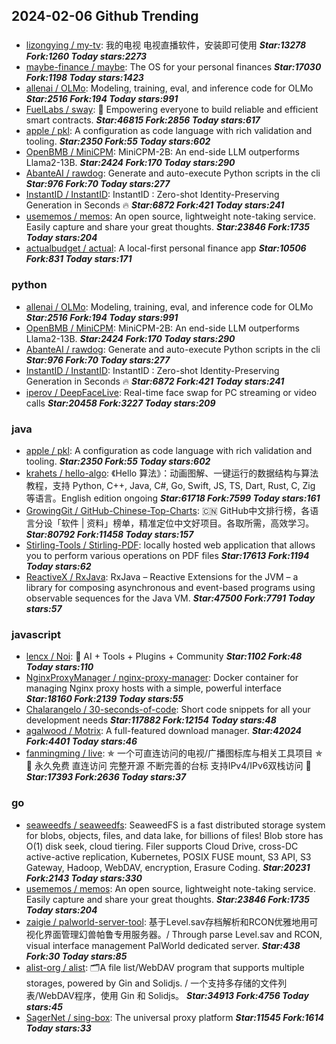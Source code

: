 ## 2024-02-06 Github Trending

### 
* [lizongying / my-tv](https://github.com/lizongying/my-tv): 我的电视 电视直播软件，安装即可使用 ***Star:13278 Fork:1260 Today stars:2273***
* [maybe-finance / maybe](https://github.com/maybe-finance/maybe): The OS for your personal finances ***Star:17030 Fork:1198 Today stars:1423***
* [allenai / OLMo](https://github.com/allenai/OLMo): Modeling, training, eval, and inference code for OLMo ***Star:2516 Fork:194 Today stars:991***
* [FuelLabs / sway](https://github.com/FuelLabs/sway): 🌴 Empowering everyone to build reliable and efficient smart contracts. ***Star:46815 Fork:2856 Today stars:617***
* [apple / pkl](https://github.com/apple/pkl): A configuration as code language with rich validation and tooling. ***Star:2350 Fork:55 Today stars:602***
* [OpenBMB / MiniCPM](https://github.com/OpenBMB/MiniCPM): MiniCPM-2B: An end-side LLM outperforms Llama2-13B. ***Star:2424 Fork:170 Today stars:290***
* [AbanteAI / rawdog](https://github.com/AbanteAI/rawdog): Generate and auto-execute Python scripts in the cli ***Star:976 Fork:70 Today stars:277***
* [InstantID / InstantID](https://github.com/InstantID/InstantID): InstantID : Zero-shot Identity-Preserving Generation in Seconds 🔥 ***Star:6872 Fork:421 Today stars:241***
* [usememos / memos](https://github.com/usememos/memos): An open source, lightweight note-taking service. Easily capture and share your great thoughts. ***Star:23846 Fork:1735 Today stars:204***
* [actualbudget / actual](https://github.com/actualbudget/actual): A local-first personal finance app ***Star:10506 Fork:831 Today stars:171***

### python
* [allenai / OLMo](https://github.com/allenai/OLMo): Modeling, training, eval, and inference code for OLMo ***Star:2516 Fork:194 Today stars:991***
* [OpenBMB / MiniCPM](https://github.com/OpenBMB/MiniCPM): MiniCPM-2B: An end-side LLM outperforms Llama2-13B. ***Star:2424 Fork:170 Today stars:290***
* [AbanteAI / rawdog](https://github.com/AbanteAI/rawdog): Generate and auto-execute Python scripts in the cli ***Star:976 Fork:70 Today stars:277***
* [InstantID / InstantID](https://github.com/InstantID/InstantID): InstantID : Zero-shot Identity-Preserving Generation in Seconds 🔥 ***Star:6872 Fork:421 Today stars:241***
* [iperov / DeepFaceLive](https://github.com/iperov/DeepFaceLive): Real-time face swap for PC streaming or video calls ***Star:20458 Fork:3227 Today stars:209***

### java
* [apple / pkl](https://github.com/apple/pkl): A configuration as code language with rich validation and tooling. ***Star:2350 Fork:55 Today stars:602***
* [krahets / hello-algo](https://github.com/krahets/hello-algo): 《Hello 算法》：动画图解、一键运行的数据结构与算法教程，支持 Python, C++, Java, C#, Go, Swift, JS, TS, Dart, Rust, C, Zig 等语言。English edition ongoing ***Star:61718 Fork:7599 Today stars:161***
* [GrowingGit / GitHub-Chinese-Top-Charts](https://github.com/GrowingGit/GitHub-Chinese-Top-Charts): 🇨🇳 GitHub中文排行榜，各语言分设「软件 | 资料」榜单，精准定位中文好项目。各取所需，高效学习。 ***Star:80792 Fork:11458 Today stars:157***
* [Stirling-Tools / Stirling-PDF](https://github.com/Stirling-Tools/Stirling-PDF): locally hosted web application that allows you to perform various operations on PDF files ***Star:17613 Fork:1194 Today stars:62***
* [ReactiveX / RxJava](https://github.com/ReactiveX/RxJava): RxJava – Reactive Extensions for the JVM – a library for composing asynchronous and event-based programs using observable sequences for the Java VM. ***Star:47500 Fork:7791 Today stars:57***

### javascript
* [lencx / Noi](https://github.com/lencx/Noi): 🦄 AI + Tools + Plugins + Community ***Star:1102 Fork:48 Today stars:110***
* [NginxProxyManager / nginx-proxy-manager](https://github.com/NginxProxyManager/nginx-proxy-manager): Docker container for managing Nginx proxy hosts with a simple, powerful interface ***Star:18160 Fork:2139 Today stars:55***
* [Chalarangelo / 30-seconds-of-code](https://github.com/Chalarangelo/30-seconds-of-code): Short code snippets for all your development needs ***Star:117882 Fork:12154 Today stars:48***
* [agalwood / Motrix](https://github.com/agalwood/Motrix): A full-featured download manager. ***Star:42024 Fork:4401 Today stars:46***
* [fanmingming / live](https://github.com/fanmingming/live): ✯ 一个可直连访问的电视/广播图标库与相关工具项目 ✯ 🔕 永久免费 直连访问 完整开源 不断完善的台标 支持IPv4/IPv6双栈访问 🔕 ***Star:17393 Fork:2636 Today stars:37***

### go
* [seaweedfs / seaweedfs](https://github.com/seaweedfs/seaweedfs): SeaweedFS is a fast distributed storage system for blobs, objects, files, and data lake, for billions of files! Blob store has O(1) disk seek, cloud tiering. Filer supports Cloud Drive, cross-DC active-active replication, Kubernetes, POSIX FUSE mount, S3 API, S3 Gateway, Hadoop, WebDAV, encryption, Erasure Coding. ***Star:20231 Fork:2143 Today stars:330***
* [usememos / memos](https://github.com/usememos/memos): An open source, lightweight note-taking service. Easily capture and share your great thoughts. ***Star:23846 Fork:1735 Today stars:204***
* [zaigie / palworld-server-tool](https://github.com/zaigie/palworld-server-tool): 基于Level.sav存档解析和RCON优雅地用可视化界面管理幻兽帕鲁专用服务器。/ Through parse Level.sav and RCON, visual interface management PalWorld dedicated server. ***Star:438 Fork:30 Today stars:85***
* [alist-org / alist](https://github.com/alist-org/alist): 🗂️A file list/WebDAV program that supports multiple storages, powered by Gin and Solidjs. / 一个支持多存储的文件列表/WebDAV程序，使用 Gin 和 Solidjs。 ***Star:34913 Fork:4756 Today stars:45***
* [SagerNet / sing-box](https://github.com/SagerNet/sing-box): The universal proxy platform ***Star:11545 Fork:1614 Today stars:33***
